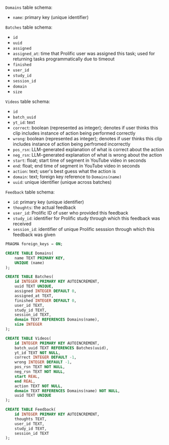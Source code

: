 `Domains` table schema:
- `name`: primary key (unique identifier)

`Batches` table schema:
- `id`
- `uuid`
- `assigned`
- `assigned_at`: time that Prolific user was assigned this task; used for returning tasks programmatically due to timeout
- `finished`
- `user_id`
- `study_id`
- `session_id`
- `domain`
- `size`
  

`Videos` table schema:

- `id`
- `batch_uuid`
- `yt_id`: text
- `correct`: boolean (represented as integer); denotes if user thinks this clip includes instance of action being performed correctly
- `wrong`: boolean (represented as integer); denotes if user thinks this clip includes instance of action being perfromed incorrectly
- `pos_rsn`: LLM-generated explanation of what is correct about the action
- `neg_rsn`: LLM-generated explanation of what is wrong about the action
- `start`: float; start time of segment in YouTube video in seconds
- `end`: float; end time of segment in YouTube video in seconds
- `action`: text; user's best guess what the action is
- `domain`: text; foreign key reference to `Domains(name)`
- `uuid`: unique identifier (unique across batches)

`Feedback` table schema:

- `id`: primary key (unique identifier)
- `thoughts`: the actual feedback
- `user_id`: Prolific ID of user who provided this feedback
- `study_id`: identifier for Prolific study through which this feedback was received
- `session_id`: identifier of unique Prolific sesssion through which this feedback was given

```sql
PRAGMA foreign_keys = ON;

CREATE TABLE Domains(
    name TEXT PRIMARY KEY,
    UNIQUE (name)
);

CREATE TABLE Batches(
    id INTEGER PRIMARY KEY AUTOINCREMENT,
    uuid TEXT UNIQUE,
    assigned INTEGER DEFAULT 0,
    assigned_at TEXT,
    finished INTEGER DEFAULT 0,
    user_id TEXT,
    study_id TEXT,
    session_id TEXT,
    domain TEXT REFERENCES Domains(name),
    size INTEGER
);

CREATE TABLE Videos(
    id INTEGER PRIMARY KEY AUTOINCREMENT,
    batch_uuid TEXT REFERENCES Batches(uuid),
    yt_id TEXT NOT NULL,
    correct INTEGER DEFAULT -1,
    wrong INTEGER DEFAULT -1,
    pos_rsn TEXT NOT NULL,
    neg_rsn TEXT NOT NULL,
    start REAL,
    end REAL,
    action TEXT NOT NULL,
    domain TEXT REFERENCES Domains(name) NOT NULL,
    uuid TEXT UNIQUE
);

CREATE TABLE Feedback(
    id INTEGER PRIMARY KEY AUTOINCREMENT,
    thoughts TEXT,
    user_id TEXT,
    study_id TEXT,
    session_id TEXT
);
```